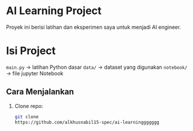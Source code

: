 # AI Learning Project

Proyek ini berisi latihan dan eksperimen saya untuk menjadi AI engineer.

# Isi Project

`main.py` -> latihan Python dasar
`data/` -> dataset yang digunakan 
`notebook/` -> file jupyter Notebook

## Cara Menjalankan 

1. Clone repo:
   ```bash
   git clone
   https://github.com/alkhusnabil15-spec/ai-learninggggggg
